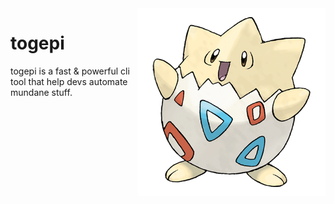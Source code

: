 <img width="300px" height="300px" align="right" alt="togepi logo" src="./assets/togepi-logo.png" title="togepi"/>

 
# togepi
togepi is a fast & powerful cli tool that help devs automate mundane stuff.


